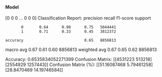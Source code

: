 #### Model
[0 0 0 ... 0 0 0]
Classification Report:
              precision    recall  f1-score   support

           0       0.64      0.90      0.75   5044441
           1       0.71      0.33      0.45   3812372

    accuracy                           0.65   8856813
   macro avg       0.67      0.61      0.60   8856813
weighted avg       0.67      0.65      0.62   8856813

Accuracy: 0.6535834052271399
Confusion Matrix:
[[4531223  513218]
 [2554929 1257443]]
Confusion Matrix (%):
[[51.16087468  5.79461258]
 [28.8470469  14.19746584]]
